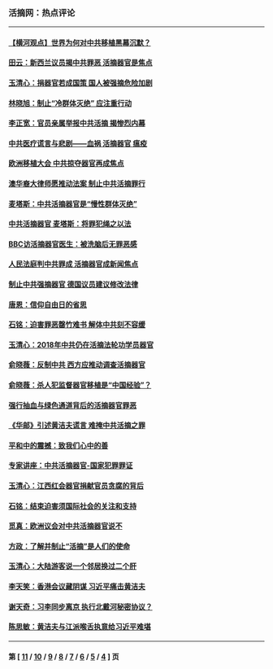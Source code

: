 ### 活摘网：热点评论
---
#### [【横河观点】世界为何对中共移植黑幕沉默？](../../pages/nf5879/n13244249.md?07020430) 
#### [田云：新西兰议员揭中共罪恶 活摘器官是焦点](../../pages/nf5879/n13070629.md?07020430) 
#### [玉清心：捐器官若成国策 国人被强摘危险加剧](../../pages/nf5879/n12802713.md?07020430) 
#### [林晓旭：制止“冷群体灭绝” 应注重行动](../../pages/nf5879/n12779736.md?07020430) 
#### [李正宽：官员亲属举报中共活摘 揭惨烈内幕](../../pages/nf5879/n12684490.md?07020430) 
#### [中共医疗谎言与悲剧——血祸 活摘器官 瘟疫](../../pages/nf5879/n12372103.md?07020430) 
#### [欧洲移植大会 中共掠夺器官再成焦点](../../pages/nf5879/n11538883.md?07020430) 
#### [澳华裔大律师愿推动法案 制止中共活摘罪行](../../pages/nf5879/n11377039.md?07020430) 
#### [麦塔斯：中共活摘器官是“慢性群体灭绝”](../../pages/nf5879/n11350529.md?07020430) 
#### [中共活摘器官 麦塔斯：将罪犯绳之以法](../../pages/nf5879/n11347973.md?07020430) 
#### [BBC访活摘器官医生：被洗脑后无罪恶感](../../pages/nf5879/n11335935.md?07020430) 
#### [人民法庭判中共罪成 活摘器官成新闻焦点](../../pages/nf5879/n11331578.md?07020430) 
#### [制止中共强摘器官 德国议员建议修改法律](../../pages/nf5879/n11249451.md?07020430) 
#### [唐恩：信仰自由日的省思](../../pages/nf5879/n11003525.md?07020430) 
#### [石铭：迫害罪恶罄竹难书  解体中共刻不容缓](../../pages/nf5879/n10942855.md?07020430) 
#### [玉清心：2018年中共仍在活摘法轮功学员器官](../../pages/nf5879/n10914646.md?07020430) 
#### [俞晓薇：反制中共 西方应推动调查活摘器官](../../pages/nf5879/n10794671.md?07020430) 
#### [俞晓薇：杀人犯监督器官移植是“中国经验”？](../../pages/nf5879/n10466427.md?07020430) 
#### [强行抽血与绿色通道背后的活摘器官罪恶](../../pages/nf5879/n10004708.md?07020430) 
#### [《华邮》引述黄洁夫谎言 难掩中共活摘之罪](../../pages/nf5879/n9642309.md?07020430) 
#### [平和中的震撼：致我们心中的善](../../pages/nf5879/n9021123.md?07020430) 
#### [专家讲座：中共活摘器官-国家犯罪罪证](../../pages/nf5879/n8828153.md?07020430) 
#### [玉清心：江西红会器官捐献官员贪腐的背后](../../pages/nf5879/n8522122.md?07020430) 
#### [石铭：结束迫害须国际社会的关注和支持](../../pages/nf5879/n8443497.md?07020430) 
#### [觅真：欧洲议会对中共活摘器官说不](../../pages/nf5879/n8337486.md?07020430) 
#### [方政：了解并制止“活摘”是人们的使命](../../pages/nf5879/n8329214.md?07020430) 
#### [玉清心：大陆游客说一个邻居换过二个肝](../../pages/nf5879/n8291404.md?07020430) 
#### [李天笑：香港会议藏阴谋 习近平痛击黄洁夫](../../pages/nf5879/n8241459.md?07020430) 
#### [谢天奇：习李同步离京 执行北戴河秘密协议？](../../pages/nf5879/n8230418.md?07020430) 
#### [陈思敏：黄洁夫与江派喉舌执意给习近平难堪](../../pages/nf5879/n8222166.md?07020430) 

---
#### 第 [ [11](./11.md?07020430) / [10](./10.md?07020430) / [9](./9.md?07020430) / [8](./8.md?07020430) / [7](./7.md?07020430) / [6](./6.md?07020430) / [5](./5.md?07020430) / [4](./4.md?07020430) ] 页
